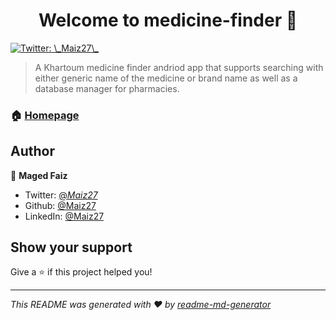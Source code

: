 <h1 align="center">Welcome to medicine-finder 👋</h1>
<p>
  <a href="https://twitter.com/\_Maiz27\_" target="_blank">
    <img alt="Twitter: \_Maiz27\_" src="https://img.shields.io/twitter/follow/\_Maiz27\_.svg?style=social" />
  </a>
</p>

> A Khartoum medicine finder andriod app that supports searching with either generic name of the medicine or brand name as well as a database manager for pharmacies.

### 🏠 [Homepage](https://github.com/Maiz27/medicine-finder)

## Author

👤 **Maged Faiz**

* Twitter: [@_Maiz27_](https://twitter.com/_Maiz27_)
* Github: [@Maiz27](https://github.com/Maiz27)
* LinkedIn: [@Maiz27](https://linkedin.com/in/Maiz27)

## Show your support

Give a ⭐️ if this project helped you!

***
_This README was generated with ❤️ by [readme-md-generator](https://github.com/kefranabg/readme-md-generator)_